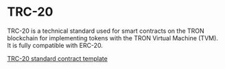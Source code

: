 # TRC-20

TRC‌-20 is a technical standard used for smart contracts on the TRON blockchain for implementing tokens with the TRON Virtual Machine \(TVM\). It is fully compatible with ERC‌-20.

​[TRC-20 standard contract template](https://github.com/zyumingfit/TRC20-Contract-Template)​

